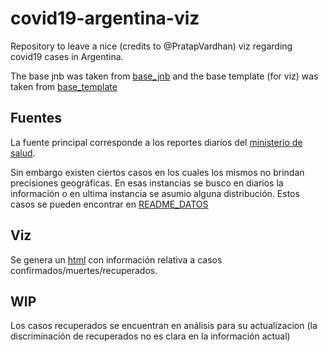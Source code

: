 # covid19-argentina-viz
Repository to leave a nice (credits to @PratapVardhan) viz regarding covid19 cases in Argentina. 

The base jnb was taken from [base_jnb](https://github.com/pratapvardhan/notebooks/blob/master/covid19/covid19-overview.ipynb)
and the base template (for viz) was taken from [base_template](https://github.com/pratapvardhan/notebooks/blob/master/covid19/overview.tpl)

## Fuentes

La fuente principal corresponde a los reportes diarios del [ministerio de salud](https://www.argentina.gob.ar/salud/coronavirus-COVID-19).

Sin embargo existen ciertos casos en los cuales los mismos no brindan precisiones geográficas. En esas instancias
se busco en diarios la información o en ultima instancia se asumio alguna distribución. Estos casos se pueden encontrar en
[README_DATOS](data/README_DATOS.md)

## Viz

Se genera un [html](https://htmlpreview.github.io/?https://github.com/felixlapalma/covid19-argentina-viz/master/products/20200324_reporte.html) con información relativa a casos confirmados/muertes/recuperados.


## WIP

Los casos recuperados se encuentran en análisis para su actualizacion (la discriminación de recuperados no es clara en la información actual)
